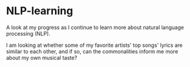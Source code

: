# NLP-learning
A look at my progress as I continue to learn more about natural language processing (NLP).

I am looking at whether some of my favorite artists' top songs' lyrics are similar to each other, and if so, can the commonalities inform me more about my own musical taste?
